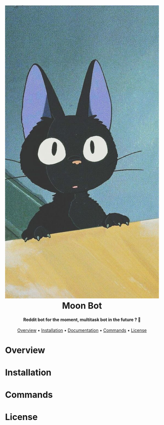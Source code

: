 <h1 align="center">
  <br>
  <a href="https://github.com/Silverliee/moonbot/"><img src="https://github.com/Silverliee/moonbot/blob/master/Image/moonBotDocumentationImage.png" alt="moonBot"></a>
  <br>
  Moon Bot
  <br>
</h1>

<h4 align="center">Reddit bot for the moment, multitask bot in the future ? &#x1F914;</h4>

<p align="center">
  <a href="#overview">Overview</a>
  •
  <a href="#installation">Installation</a>
  •
  <a href="http://red-discordbot.readthedocs.io/en/stable/index.html">Documentation</a>
  •
  <a href="#Commands">Commands</a>
  •
  <a href="#license">License</a>
</p>

# Overview

# Installation

# Commands

# License

